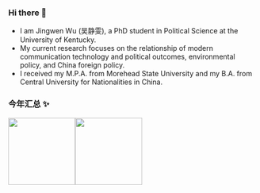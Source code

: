 ### Hi there 👋
- I am Jingwen Wu (吴静雯), a PhD student in Political Science at the University of Kentucky. 
- My current research focuses on the relationship of modern communication technology and political outcomes, environmental policy, and China foreign policy. 
- I received my M.P.A. from Morehead State University and my B.A. from Central University for Nationalities in China.

### 今年汇总 ✨
<img align="" height="135px" src="https://github-readme-stats.vercel.app/api?username=jwu12351&hide_title=true&hide_border=true&show_icons=true&include_all_commits=true&line_height=21&bg_color=0,EC6C6C,FFD479,FFFC79,73FA79&theme=graywhite&locale=cn" /><img align="" height="135px" src="https://github-readme-stats.vercel.app/api/top-langs/?username=jwu12351&hide_title=true&hide_border=true&layout=compact&bg_color=0,73FA79,73FDFF,D783FF&theme=graywhite&locale=cn" />
<!--
**jwu12351/jwu12351** is a ✨ _special_ ✨ repository because its `README.md` (this file) appears on your GitHub profile.
Here are some ideas to get you started:
- 🔭 I’m currently working on ...
- 🌱 I’m currently learning ...
- 👯 I’m looking to collaborate on ...
- 🤔 I’m looking for help with ...
- 💬 Ask me about ...
- 📫 How to reach me: ...
- 😄 Pronouns: ...
- ⚡ Fun fact: ...
-->
